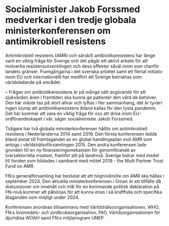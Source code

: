 # Socialminister Jakob Forssmed medverkar i den tredje globala ministerkonferensen om antimikrobiell resistens

Antimikrobiell resistens (AMR) och särskilt antibiotikaresistens har länge varit en viktig fråga för Sverige och det pågår ett aktivt arbete för att motverka resistensutvecklingen och dess effekter såväl inom som utanför landets gränser. Framgångarna i det svenska arbetet samt ett flertal initiativ inom EU och internationellt har medfört att Sverige betraktas som världsledande på området.

– Frågan om antibiotikaresistens är på många sätt avgörande för att sjukvården även i framtiden ska kunna ge patienter den vård de behöver. Den här måste tas på stort allvar och lyftas i fler sammanhang, det är tyvärr ingen slump att antibiotikaresistens ibland kallas för den tysta pandemin. Det här kommer att vara en viktig fråga för oss att driva inom EU-ordförandeskapet i vår, säger socialminister Jakob Forssmed.

Tidigare har två globala ministerkonferenser hållits om antimikrobiell resistens i Nederländerna 2014 samt 2019. Den första konferensen ledde bland annat till framtagandet av en global handlingsplan mot AMR som antogs i världshälsoförsamlingen 2015. Den andra konferensen lade grunden till en ny finansieringsmekanism för genomförande av tvärsektoriella insatser, framför allt på landnivå. Sverige bidrar med medel till fonden som bildades i samband med mötet 2019 - the Multi Partner Trust Fund on AMR.

FN:s generalförsamling har beslutat att ett högnivåmöte om AMR ska hållas i september 2024. Den aktuella ministerkonferensen i Oman är ett tillfälle då diskussioner om innehåll och mål för en kommande politisk deklaration på FN-nivå kommer att påbörjas för att kunna enas i så kraftfulla och specifika åtaganden som möjligt under 2024.

Konferensen anordnas tillsammans med Världshälsoorganisationen, WHO, FN:s livsmedels- och jordbruksorganisation, FAO, Världsorganisationen för djurhälsa WOAH samt FN:s miljöprogram UNEP.
